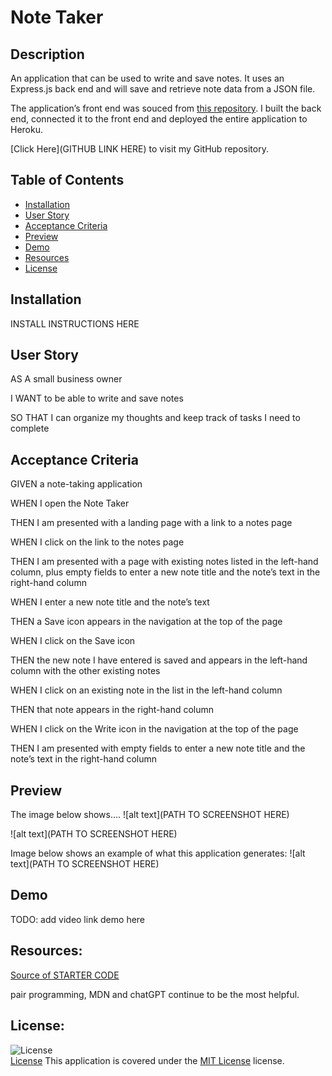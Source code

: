 # Note Taker 

## Description
An application that can be used to write and save notes. It uses an Express.js back end and will save and retrieve note data from a JSON file.

The application’s front end was souced from [this repository](https://github.com/coding-boot-camp/miniature-eureka). I built the back end, connected it to the front end and deployed the entire application to Heroku.

[Click Here](GITHUB LINK HERE) to visit my GitHub repository.

## Table of Contents
- [Installation](#installation)
- [User Story](#user-story)
- [Acceptance Criteria](#acceptance-criteria)
- [Preview](#preview)
- [Demo](#demo)
- [Resources](#resources)
- [License](#license)

## Installation
INSTALL INSTRUCTIONS HERE

## User Story
AS A small business owner

I WANT to be able to write and save notes

SO THAT I can organize my thoughts and keep track of tasks I need to complete

## Acceptance Criteria
GIVEN a note-taking application

WHEN I open the Note Taker

THEN I am presented with a landing page with a link to a notes page

WHEN I click on the link to the notes page

THEN I am presented with a page with existing notes listed in the left-hand column, plus empty fields to enter a new note title and the note’s text in the right-hand column

WHEN I enter a new note title and the note’s text

THEN a Save icon appears in the navigation at the top of the page

WHEN I click on the Save icon

THEN the new note I have entered is saved and appears in the left-hand column with the other existing notes

WHEN I click on an existing note in the list in the left-hand column

THEN that note appears in the right-hand column

WHEN I click on the Write icon in the navigation at the top of the page

THEN I am presented with empty fields to enter a new note title and the note’s text in the right-hand column

## Preview
The image below shows....
![alt text](PATH TO SCREENSHOT HERE)

![alt text](PATH TO SCREENSHOT HERE)

Image below shows an example of what this application generates:
![alt text](PATH TO SCREENSHOT HERE)

## Demo
TODO: add video link demo here

## Resources:
[Source of STARTER CODE](https://github.com/coding-boot-camp/miniature-eureka)

pair programming, MDN and chatGPT continue to be the most helpful. 

## License:
![License](https://img.shields.io/badge/License-MIT%20License-brightgreen)  
[License](./LICENSE)
This application is covered under the [MIT License](./LICENSE) license.